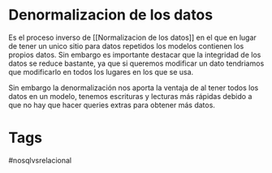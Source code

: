# Denormalizacion de los datos
Es el proceso inverso de [[Normalizacion de los datos]] en el que en lugar de tener un unico sitio para datos repetidos los modelos contienen los propios datos. Sin embargo es importante destacar que la integridad de los datos se reduce bastante, ya que si queremos modificar un dato tendriamos que modificarlo en todos los lugares en los que se usa.

Sin embargo la denormalización nos aporta la ventaja de al tener todos los datos en un modelo, tenemos escrituras y lecturas más rápidas debido a que no hay que hacer queries extras para obtener más datos.

# Tags
#nosqlvsrelacional 